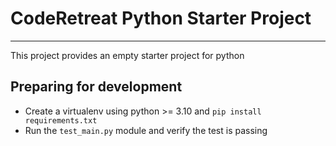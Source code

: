 # CodeRetreat Python Starter Project

---

This project provides an empty starter project for python

## Preparing for development

- Create a virtualenv using python >= 3.10 and `pip install requirements.txt`
- Run the `test_main.py` module and verify the test is passing

